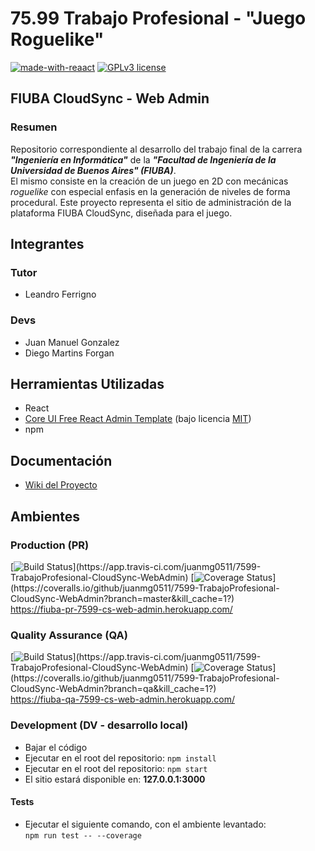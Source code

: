 # 75.99 Trabajo Profesional - "Juego Roguelike"

[![made-with-reaact](https://badges.aleen42.com/src/react.svg)](https://reactjs.org/)
[![GPLv3 license](https://img.shields.io/badge/License-GPLv3-blue.svg)](http://perso.crans.org/besson/LICENSE.html)

## FIUBA CloudSync - Web Admin
### Resumen

Repositorio correspondiente al desarrollo del trabajo final de la carrera **_"Ingeniería en Informática"_** de la **_"Facultad de Ingeniería de la Universidad de Buenos Aires" (FIUBA)_**.  
El mismo consiste en la creación de un juego en 2D con mecánicas _roguelike_ con especial enfasis en la generación de niveles de forma procedural. Este proyecto representa el sitio de administración de la plataforma FIUBA CloudSync, diseñada para el juego.

## Integrantes

### Tutor

- Leandro Ferrigno

### Devs

- Juan Manuel Gonzalez
- Diego Martins Forgan

## Herramientas Utilizadas

- React
- [Core UI Free React Admin Template](https://github.com/coreui/coreui-free-react-admin-template) (bajo licencia [MIT](https://github.com/coreui/coreui-free-react-admin-template/blob/main/LICENSE))
- npm

## Documentación

- [Wiki del Proyecto](https://github.com/juanmg0511/7599-TrabajoProfesional-CloudSync-WebAdmin/wiki)

## Ambientes

### Production (PR)
[![Build Status](https://app.travis-ci.com/juanmg0511/7599-TrabajoProfesional-CloudSync-WebAdmin.svg?branch=master&kill_cache=1?)](https://app.travis-ci.com/juanmg0511/7599-TrabajoProfesional-CloudSync-WebAdmin)
[![Coverage Status](https://coveralls.io/repos/github/juanmg0511/7599-TrabajoProfesional-CloudSync-WebAdmin/badge.svg?branch=master&kill_cache=1?)](https://coveralls.io/github/juanmg0511/7599-TrabajoProfesional-CloudSync-WebAdmin?branch=master&kill_cache=1?)  
https://fiuba-pr-7599-cs-web-admin.herokuapp.com/

### Quality Assurance (QA)
[![Build Status](https://app.travis-ci.com/juanmg0511/7599-TrabajoProfesional-CloudSync-WebAdmin.svg?branch=qa&kill_cache=1?)](https://app.travis-ci.com/juanmg0511/7599-TrabajoProfesional-CloudSync-WebAdmin)
[![Coverage Status](https://coveralls.io/repos/github/juanmg0511/7599-TrabajoProfesional-CloudSync-WebAdmin/badge.svg?branch=qa&kill_cache=1?)](https://coveralls.io/github/juanmg0511/7599-TrabajoProfesional-CloudSync-WebAdmin?branch=qa&kill_cache=1?)  
https://fiuba-qa-7599-cs-web-admin.herokuapp.com/

### Development (DV - desarrollo local)

- Bajar el código
- Ejecutar en el root del repositorio: `npm install`
- Ejecutar en el root del repositorio: `npm start`
- El sitio estará disponible en: **127.0.0.1:3000**

#### Tests

- Ejecutar el siguiente comando, con el ambiente levantado:  
`npm run test -- --coverage`
